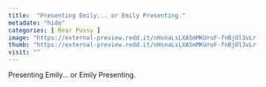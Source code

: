 ```yaml
---
title:  "Presenting Emily... or Emily Presenting."
metadate: "hide"
categories: [ Rear Pussy ]
image: "https://external-preview.redd.it/nHsnaLsLXA5mMKUruF-fnBjOl3vLr-0FmEgdDWJr-8U.jpg?auto=webp&s=3099eed5aea75a41d1f8282284b497ca4d484cab"
thumb: "https://external-preview.redd.it/nHsnaLsLXA5mMKUruF-fnBjOl3vLr-0FmEgdDWJr-8U.jpg?width=1080&crop=smart&auto=webp&s=cb71a0164194b46de40d8a0537c4d76e3fa7505e"
visit: ""
---
```

Presenting Emily... or Emily Presenting.
